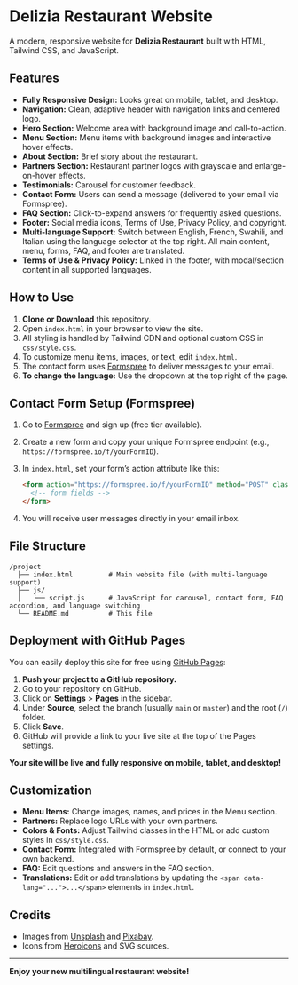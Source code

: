 # Delizia Restaurant Website

A modern, responsive website for **Delizia Restaurant** built with HTML, Tailwind CSS, and JavaScript.

## Features

- **Fully Responsive Design:** Looks great on mobile, tablet, and desktop.
- **Navigation:** Clean, adaptive header with navigation links and centered logo.
- **Hero Section:** Welcome area with background image and call-to-action.
- **Menu Section:** Menu items with background images and interactive hover effects.
- **About Section:** Brief story about the restaurant.
- **Partners Section:** Restaurant partner logos with grayscale and enlarge-on-hover effects.
- **Testimonials:** Carousel for customer feedback.
- **Contact Form:** Users can send a message (delivered to your email via Formspree).
- **FAQ Section:** Click-to-expand answers for frequently asked questions.
- **Footer:** Social media icons, Terms of Use, Privacy Policy, and copyright.
- **Multi-language Support:** Switch between English, French, Swahili, and Italian using the language selector at the top right. All main content, menu, forms, FAQ, and footer are translated.
- **Terms of Use & Privacy Policy:** Linked in the footer, with modal/section content in all supported languages.

## How to Use

1. **Clone or Download** this repository.
2. Open `index.html` in your browser to view the site.
3. All styling is handled by Tailwind CDN and optional custom CSS in `css/style.css`.
4. To customize menu items, images, or text, edit `index.html`.
5. The contact form uses [Formspree](https://formspree.io/) to deliver messages to your email.
6. **To change the language:** Use the dropdown at the top right of the page.

## Contact Form Setup (Formspree)

1. Go to [Formspree](https://formspree.io/) and sign up (free tier available).
2. Create a new form and copy your unique Formspree endpoint (e.g., `https://formspree.io/f/yourFormID`).
3. In `index.html`, set your form’s action attribute like this:

    ```html
    <form action="https://formspree.io/f/yourFormID" method="POST" class="space-y-4">
      <!-- form fields -->
    </form>
    ```

4. You will receive user messages directly in your email inbox.

## File Structure

```
/project
  ├── index.html         # Main website file (with multi-language support)
  ├── js/
  │   └── script.js      # JavaScript for carousel, contact form, FAQ accordion, and language switching
  └── README.md          # This file
```

## Deployment with GitHub Pages

You can easily deploy this site for free using [GitHub Pages](https://pages.github.com):

1. **Push your project to a GitHub repository.**
2. Go to your repository on GitHub.
3. Click on **Settings** > **Pages** in the sidebar.
4. Under **Source**, select the branch (usually `main` or `master`) and the root (`/`) folder.
5. Click **Save**.  
6. GitHub will provide a link to your live site at the top of the Pages settings.

**Your site will be live and fully responsive on mobile, tablet, and desktop!**

## Customization

- **Menu Items:** Change images, names, and prices in the Menu section.
- **Partners:** Replace logo URLs with your own partners.
- **Colors & Fonts:** Adjust Tailwind classes in the HTML or add custom styles in `css/style.css`.
- **Contact Form:** Integrated with Formspree by default, or connect to your own backend.
- **FAQ:** Edit questions and answers in the FAQ section.
- **Translations:** Edit or add translations by updating the `<span data-lang="...">...</span>` elements in `index.html`.

## Credits

- Images from [Unsplash](https://unsplash.com/) and [Pixabay](https://pixabay.com/).
- Icons from [Heroicons](https://heroicons.com/) and SVG sources.

---

**Enjoy your new multilingual restaurant website!**
